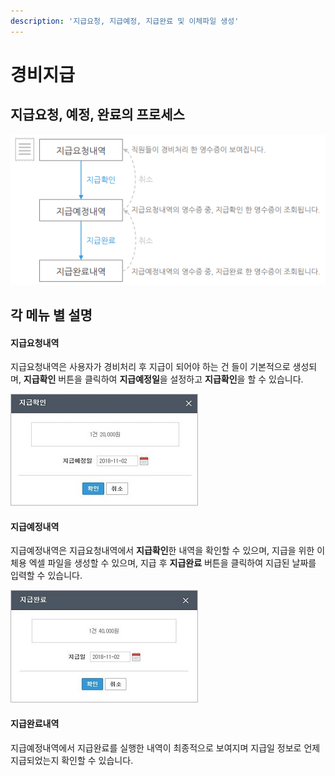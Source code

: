 ```yaml
---
description: '지급요청, 지급예정, 지급완료 및 이체파일 생성'
---
```


# 경비지급

## 지급요청, 예정, 완료의 프로세스 <a id="1"></a>

![](../.gitbook/assets/chrome_dh3epb2uyz.png)

## 각 메뉴 별 설명 <a id="2"></a>

#### 지급요청내역

지급요청내역은 사용자가 경비처리 후 지급이 되어야 하는 건 들이 기본적으로 생성되며, **지급확인** 버튼을 클릭하여 **지급예정일**을 설정하고 **지급확인**을 할 수 있습니다.

![](../.gitbook/assets/undefined.jpg)

#### 지급예정내역

지급예정내역은 지급요청내역에서 **지급확인**한 내역을 확인할 수 있으며, 지급을 위한 이체용 엑셀 파일을 생성할 수 있으며, 지급 후 **지급완료** 버튼을 클릭하여 지급된 날짜를 입력할 수 있습니다.

![](../.gitbook/assets/undefined%20%281%29.jpg)

#### 지급완료내역

지급예정내역에서 지급완료를 실행한 내역이 최종적으로 보여지며 지급일 정보로 언제 지급되었는지 확인할 수 있습니다.



